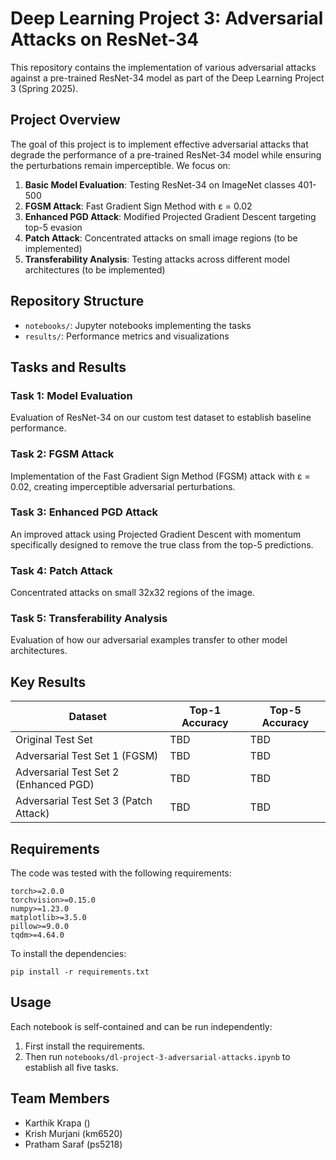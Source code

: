 # Deep Learning Project 3: Adversarial Attacks on ResNet-34

This repository contains the implementation of various adversarial attacks against a pre-trained ResNet-34 model as part of the Deep Learning Project 3 (Spring 2025).

## Project Overview

The goal of this project is to implement effective adversarial attacks that degrade the performance of a pre-trained ResNet-34 model while ensuring the perturbations remain imperceptible. We focus on:

1. **Basic Model Evaluation**: Testing ResNet-34 on ImageNet classes 401-500
2. **FGSM Attack**: Fast Gradient Sign Method with ε = 0.02
3. **Enhanced PGD Attack**: Modified Projected Gradient Descent targeting top-5 evasion
4. **Patch Attack**: Concentrated attacks on small image regions (to be implemented)
5. **Transferability Analysis**: Testing attacks across different model architectures (to be implemented)

## Repository Structure

- `notebooks/`: Jupyter notebooks implementing the tasks
- `results/`: Performance metrics and visualizations

## Tasks and Results

### Task 1: Model Evaluation
Evaluation of ResNet-34 on our custom test dataset to establish baseline performance.

### Task 2: FGSM Attack
Implementation of the Fast Gradient Sign Method (FGSM) attack with ε = 0.02, creating imperceptible adversarial perturbations.

### Task 3: Enhanced PGD Attack
An improved attack using Projected Gradient Descent with momentum specifically designed to remove the true class from the top-5 predictions.

### Task 4: Patch Attack
Concentrated attacks on small 32x32 regions of the image.

### Task 5: Transferability Analysis
Evaluation of how our adversarial examples transfer to other model architectures.

## Key Results

| Dataset | Top-1 Accuracy | Top-5 Accuracy |
|---------|---------------|---------------|
| Original Test Set | TBD | TBD |
| Adversarial Test Set 1 (FGSM) | TBD | TBD |
| Adversarial Test Set 2 (Enhanced PGD) | TBD | TBD |
| Adversarial Test Set 3 (Patch Attack) | TBD | TBD |

## Requirements

The code was tested with the following requirements:
```
torch>=2.0.0
torchvision>=0.15.0
numpy>=1.23.0
matplotlib>=3.5.0
pillow>=9.0.0
tqdm>=4.64.0
```

To install the dependencies:
```
pip install -r requirements.txt
```

## Usage

Each notebook is self-contained and can be run independently:

1. First install the requirements.
2. Then run `notebooks/dl-project-3-adversarial-attacks.ipynb` to establish all five tasks.


## Team Members
- Karthik Krapa ()
- Krish Murjani (km6520)
- Pratham Saraf (ps5218)

